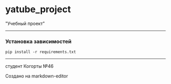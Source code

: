 # yatube_project  
"Учебный проект"
***
### Установка зависимостей 
```
pip install -r requirements.txt
```
***
студент Когорты №46

Создано на markdown-editor